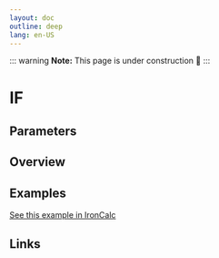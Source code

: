 ```yaml
---
layout: doc
outline: deep
lang: en-US
---
```


::: warning
**Note:** This page is under construction 🚧
:::

# IF

## Parameters

## Overview

## Examples

[See this example in IronCalc](https://app.ironcalc.com/?filename=if)

## Links